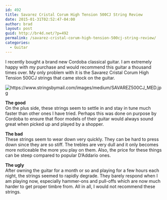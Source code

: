 ```yaml
---
id: 492
title: Savarez Cristal Corum High Tension 500CJ String Review
date: 2015-01-31T02:52:47-04:00
author: brad
layout: post
guid: http://br4d.net/?p=492
permalink: /savarez-cristal-corum-high-tension-500cj-string-review/
categories:
  - Guitar
---
```

I recently bought a brand new Cordoba classical guitar. I am extremely happy with my purchase and would recommend this guitar a thousand times over. My only problem with it is the Savarez Cristal Corum High Tension 500CJ strings that came stock on the guitar.

<img class=" alignright" src="https://www.stringsbymail.com/images/medium/SAVAREZ500CJ_MED.jpg" alt="https://www.stringsbymail.com/images/medium/SAVAREZ500CJ_MED.jpg" /> 

**The good**  
On the plus side, these strings seem to settle in and stay in tune much faster than other ones I have tried. Perhaps this was done on purpose by Cordoba to ensure that floor models of their guitar would always sound great when picked up and played by a shopper.

**The bad**  
These strings seem to wear down very quickly. They can be hard to press down since they are so stiff. The trebles are very dull and it only becomes more noticeable the more you play on them. Also, the price for these things can be steep compared to popular D’Addario ones.

**The ugly**  
After owning the guitar for a month or so and playing for a few hours each night, the strings seemed to rapidly degrade. They barely respond when I am playing now, especially hammer-ons and pull-offs which are now much harder to get proper timbre from. All in all, I would not recommend these strings.